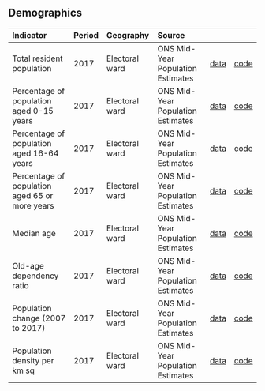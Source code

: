 ## Demographics

| Indicator     | Period        | Geography     | Source        | &nbsp;        | &nbsp;         |
|:------------- |:------------- |:------------- |:------------- |:------------- | :------------- |
| Total resident population | 2017 | Electoral ward | ONS Mid-Year Population Estimates | [data](total_resident_population.csv) | [code](R/total_resident_population.R) |
| Percentage of population aged 0-15 years | 2017 | Electoral ward | ONS Mid-Year Population Estimates | [data](population_0-15_years.csv) | [code](R/population_0-15_years.R) |
| Percentage of population aged 16-64 years | 2017 | Electoral ward | ONS Mid-Year Population Estimates | [data](population_16-64_years.csv) | [code](R/population_16-64_years.R) |
| Percentage of population aged 65 or more years | 2017 | Electoral ward | ONS Mid-Year Population Estimates | [data](population_65_or_more_years.csv) | [code](R/population_65_or_more_years.R) |
| Median age | 2017 | Electoral ward | ONS Mid-Year Population Estimates | [data](median_age.csv) | [code](R/median_age.R) |
| Old-age dependency ratio | 2017 | Electoral ward | ONS Mid-Year Population Estimates | [data](old_age_dependency_ratio.csv) | [code](R/old_age_dependency_ratio.R) |
| Population change (2007 to 2017) | 2017 | Electoral ward | ONS Mid-Year Population Estimates | [data](population_change.csv) | [code](R/population_change.R) |
| Population density per km sq | 2017 | Electoral ward | ONS Mid-Year Population Estimates | [data](population_density.csv) | [code](R/population_density.R) |
